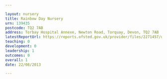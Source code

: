 ```yaml
---

layout: nursery
title: Rainbow Day Nursery
urn: 139435
postcode: TQ2 7AB
address: Torbay Hospital Annexe, Newton Road, Torquay, Devon, TQ2 7AB
latestReportUrl: https://reports.ofsted.gov.uk/provider/files/2271457/urn/139435.pdf
teaching: 0
development: 0
leadership: 1
outcomes: 0
overall: 1
date: 22/08/2013

---
```

